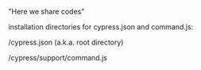 "Here we share codes" 

installation directories for cypress.json and command.js:

/cypress.json (a.k.a. root directory)

/cypress/support/command.js



